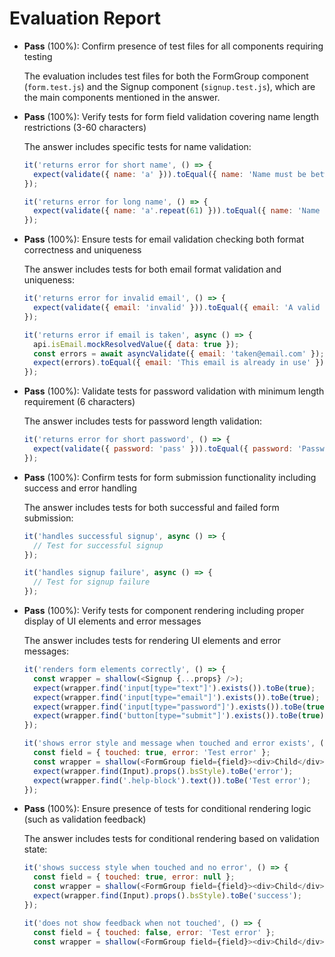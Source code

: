 # Evaluation Report

- **Pass** (100%): Confirm presence of test files for all components requiring testing
  
  The evaluation includes test files for both the FormGroup component (`form.test.js`) and the Signup component (`signup.test.js`), which are the main components mentioned in the answer.

- **Pass** (100%): Verify tests for form field validation covering name length restrictions (3-60 characters)
  
  The answer includes specific tests for name validation:
  ```javascript
  it('returns error for short name', () => {
    expect(validate({ name: 'a' })).toEqual({ name: 'Name must be between 3 and 60 characters in length' });
  });
  
  it('returns error for long name', () => {
    expect(validate({ name: 'a'.repeat(61) })).toEqual({ name: 'Name must be between 3 and 60 characters in length' });
  });
  ```

- **Pass** (100%): Ensure tests for email validation checking both format correctness and uniqueness
  
  The answer includes tests for both email format validation and uniqueness:
  ```javascript
  it('returns error for invalid email', () => {
    expect(validate({ email: 'invalid' })).toEqual({ email: 'A valid email address is required' });
  });
  
  it('returns error if email is taken', async () => {
    api.isEmail.mockResolvedValue({ data: true });
    const errors = await asyncValidate({ email: 'taken@email.com' });
    expect(errors).toEqual({ email: 'This email is already in use' });
  });
  ```

- **Pass** (100%): Validate tests for password validation with minimum length requirement (6 characters)
  
  The answer includes tests for password length validation:
  ```javascript
  it('returns error for short password', () => {
    expect(validate({ password: 'pass' })).toEqual({ password: 'Password must be at least 6 characters' });
  });
  ```

- **Pass** (100%): Confirm tests for form submission functionality including success and error handling
  
  The answer includes tests for both successful and failed form submission:
  ```javascript
  it('handles successful signup', async () => {
    // Test for successful signup
  });

  it('handles signup failure', async () => {
    // Test for signup failure
  });
  ```

- **Pass** (100%): Verify tests for component rendering including proper display of UI elements and error messages
  
  The answer includes tests for rendering UI elements and error messages:
  ```javascript
  it('renders form elements correctly', () => {
    const wrapper = shallow(<Signup {...props} />);
    expect(wrapper.find('input[type="text"]').exists()).toBe(true);
    expect(wrapper.find('input[type="email"]').exists()).toBe(true);
    expect(wrapper.find('input[type="password"]').exists()).toBe(true);
    expect(wrapper.find('button[type="submit"]').exists()).toBe(true);
  });
  
  it('shows error style and message when touched and error exists', () => {
    const field = { touched: true, error: 'Test error' };
    const wrapper = shallow(<FormGroup field={field}><div>Child</div></FormGroup>);
    expect(wrapper.find(Input).props().bsStyle).toBe('error');
    expect(wrapper.find('.help-block').text()).toBe('Test error');
  });
  ```

- **Pass** (100%): Ensure presence of tests for conditional rendering logic (such as validation feedback)
  
  The answer includes tests for conditional rendering based on validation state:
  ```javascript
  it('shows success style when touched and no error', () => {
    const field = { touched: true, error: null };
    const wrapper = shallow(<FormGroup field={field}><div>Child</div></FormGroup>);
    expect(wrapper.find(Input).props().bsStyle).toBe('success');
  });

  it('does not show feedback when not touched', () => {
    const field = { touched: false, error: 'Test error' };
    const wrapper = shallow(<FormGroup field={field}><div>Child</div>